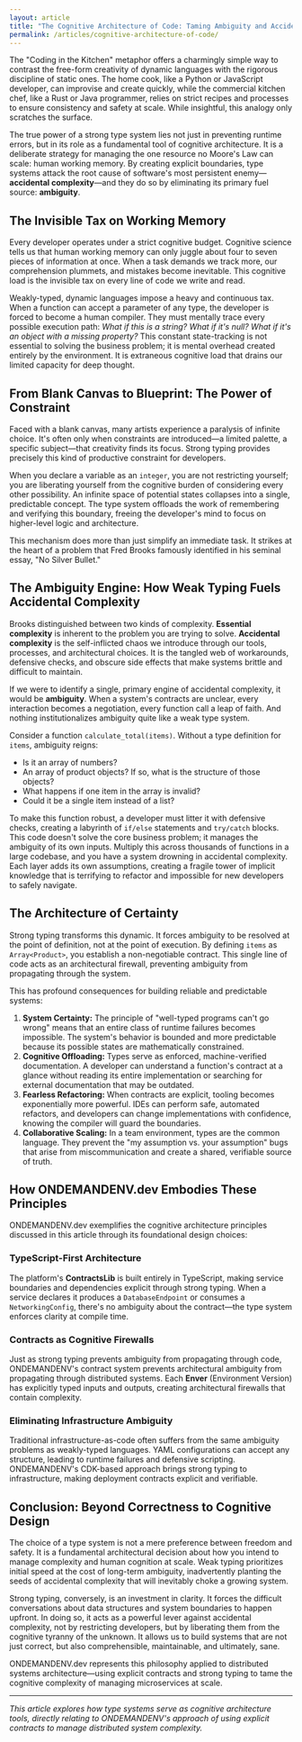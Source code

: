 ```yaml
---
layout: article
title: "The Cognitive Architecture of Code: Taming Ambiguity and Accidental Complexity"
permalink: /articles/cognitive-architecture-of-code/
---
```



The "Coding in the Kitchen" metaphor offers a charmingly simple way to contrast the free-form creativity of dynamic languages with the rigorous discipline of static ones. The home cook, like a Python or JavaScript developer, can improvise and create quickly, while the commercial kitchen chef, like a Rust or Java programmer, relies on strict recipes and processes to ensure consistency and safety at scale. While insightful, this analogy only scratches the surface.

The true power of a strong type system lies not just in preventing runtime errors, but in its role as a fundamental tool of cognitive architecture. It is a deliberate strategy for managing the one resource no Moore's Law can scale: human working memory. By creating explicit boundaries, type systems attack the root cause of software's most persistent enemy—**accidental complexity**—and they do so by eliminating its primary fuel source: **ambiguity**.

## The Invisible Tax on Working Memory

Every developer operates under a strict cognitive budget. Cognitive science tells us that human working memory can only juggle about four to seven pieces of information at once. When a task demands we track more, our comprehension plummets, and mistakes become inevitable. This cognitive load is the invisible tax on every line of code we write and read.

Weakly-typed, dynamic languages impose a heavy and continuous tax. When a function can accept a parameter of any type, the developer is forced to become a human compiler. They must mentally trace every possible execution path: *What if this is a string? What if it's null? What if it's an object with a missing property?* This constant state-tracking is not essential to solving the business problem; it is mental overhead created entirely by the environment. It is extraneous cognitive load that drains our limited capacity for deep thought.

## From Blank Canvas to Blueprint: The Power of Constraint

Faced with a blank canvas, many artists experience a paralysis of infinite choice. It's often only when constraints are introduced—a limited palette, a specific subject—that creativity finds its focus. Strong typing provides precisely this kind of productive constraint for developers.

When you declare a variable as an `integer`, you are not restricting yourself; you are liberating yourself from the cognitive burden of considering every other possibility. An infinite space of potential states collapses into a single, predictable concept. The type system offloads the work of remembering and verifying this boundary, freeing the developer's mind to focus on higher-level logic and architecture.

This mechanism does more than just simplify an immediate task. It strikes at the heart of a problem that Fred Brooks famously identified in his seminal essay, "No Silver Bullet."

## The Ambiguity Engine: How Weak Typing Fuels Accidental Complexity

Brooks distinguished between two kinds of complexity. **Essential complexity** is inherent to the problem you are trying to solve. **Accidental complexity** is the self-inflicted chaos we introduce through our tools, processes, and architectural choices. It is the tangled web of workarounds, defensive checks, and obscure side effects that make systems brittle and difficult to maintain.

If we were to identify a single, primary engine of accidental complexity, it would be **ambiguity**. When a system's contracts are unclear, every interaction becomes a negotiation, every function call a leap of faith. And nothing institutionalizes ambiguity quite like a weak type system.

Consider a function `calculate_total(items)`. Without a type definition for `items`, ambiguity reigns:
*   Is it an array of numbers?
*   An array of product objects? If so, what is the structure of those objects?
*   What happens if one item in the array is invalid?
*   Could it be a single item instead of a list?

To make this function robust, a developer must litter it with defensive checks, creating a labyrinth of `if/else` statements and `try/catch` blocks. This code doesn't solve the core business problem; it manages the ambiguity of its own inputs. Multiply this across thousands of functions in a large codebase, and you have a system drowning in accidental complexity. Each layer adds its own assumptions, creating a fragile tower of implicit knowledge that is terrifying to refactor and impossible for new developers to safely navigate.

## The Architecture of Certainty

Strong typing transforms this dynamic. It forces ambiguity to be resolved at the point of definition, not at the point of execution. By defining `items` as `Array<Product>`, you establish a non-negotiable contract. This single line of code acts as an architectural firewall, preventing ambiguity from propagating through the system.

This has profound consequences for building reliable and predictable systems:

1.  **System Certainty:** The principle of "well-typed programs can't go wrong" means that an entire class of runtime failures becomes impossible. The system's behavior is bounded and more predictable because its possible states are mathematically constrained.
2.  **Cognitive Offloading:** Types serve as enforced, machine-verified documentation. A developer can understand a function's contract at a glance without reading its entire implementation or searching for external documentation that may be outdated.
3.  **Fearless Refactoring:** When contracts are explicit, tooling becomes exponentially more powerful. IDEs can perform safe, automated refactors, and developers can change implementations with confidence, knowing the compiler will guard the boundaries.
4.  **Collaborative Scaling:** In a team environment, types are the common language. They prevent the "my assumption vs. your assumption" bugs that arise from miscommunication and create a shared, verifiable source of truth.

## How ONDEMANDENV.dev Embodies These Principles

ONDEMANDENV.dev exemplifies the cognitive architecture principles discussed in this article through its foundational design choices:

### TypeScript-First Architecture
The platform's **ContractsLib** is built entirely in TypeScript, making service boundaries and dependencies explicit through strong typing. When a service declares it produces a `DatabaseEndpoint` or consumes a `NetworkingConfig`, there's no ambiguity about the contract—the type system enforces clarity at compile time.

### Contracts as Cognitive Firewalls
Just as strong typing prevents ambiguity from propagating through code, ONDEMANDENV's contract system prevents architectural ambiguity from propagating through distributed systems. Each **Enver** (Environment Version) has explicitly typed inputs and outputs, creating architectural firewalls that contain complexity.

### Eliminating Infrastructure Ambiguity
Traditional infrastructure-as-code often suffers from the same ambiguity problems as weakly-typed languages. YAML configurations can accept any structure, leading to runtime failures and defensive scripting. ONDEMANDENV's CDK-based approach brings strong typing to infrastructure, making deployment contracts explicit and verifiable.

## Conclusion: Beyond Correctness to Cognitive Design

The choice of a type system is not a mere preference between freedom and safety. It is a fundamental architectural decision about how you intend to manage complexity and human cognition at scale. Weak typing prioritizes initial speed at the cost of long-term ambiguity, inadvertently planting the seeds of accidental complexity that will inevitably choke a growing system.

Strong typing, conversely, is an investment in clarity. It forces the difficult conversations about data structures and system boundaries to happen upfront. In doing so, it acts as a powerful lever against accidental complexity, not by restricting developers, but by liberating them from the cognitive tyranny of the unknown. It allows us to build systems that are not just correct, but also comprehensible, maintainable, and ultimately, sane.

ONDEMANDENV.dev represents this philosophy applied to distributed systems architecture—using explicit contracts and strong typing to tame the cognitive complexity of managing microservices at scale.

---

*This article explores how type systems serve as cognitive architecture tools, directly relating to ONDEMANDENV's approach of using explicit contracts to manage distributed system complexity.* 